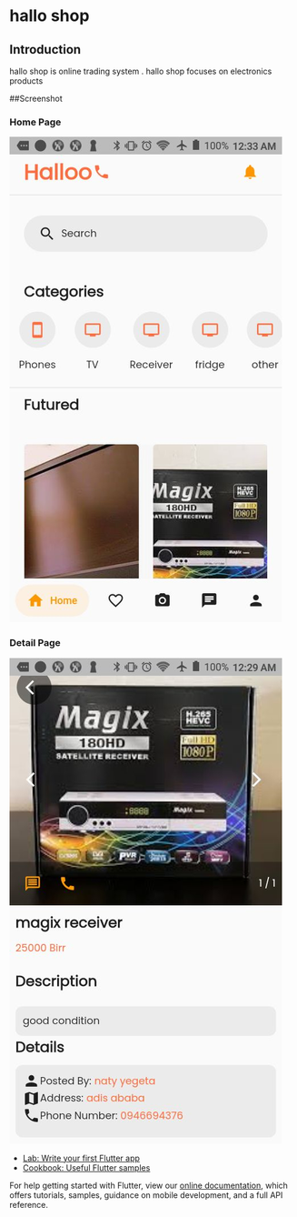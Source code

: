 # hallo shop

## Introduction 
hallo shop is online trading system  . hallo shop focuses on electronics products

##Screenshot 
### Home Page
![alt home](https://github.com/mrnpro/Halloo-Ecomerce-app/blob/main/hallo%20screenshot/homepage)
### Detail Page
![alt home](https://github.com/mrnpro/Halloo-Ecomerce-app/blob/main/hallo%20screenshot/detailpage)
 

- [Lab: Write your first Flutter app](https://flutter.dev/docs/get-started/codelab)
- [Cookbook: Useful Flutter samples](https://flutter.dev/docs/cookbook)

For help getting started with Flutter, view our
[online documentation](https://flutter.dev/docs), which offers tutorials,
samples, guidance on mobile development, and a full API reference.
